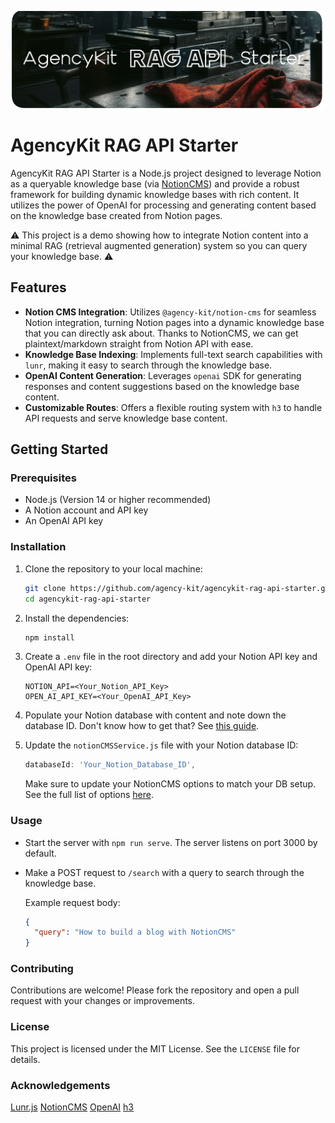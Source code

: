<p align="center">
  <img src="/public/rag_api.png">
</p>

# AgencyKit RAG API Starter

AgencyKit RAG API Starter is a Node.js project designed to leverage Notion as a queryable knowledge base (via [NotionCMS](https://github.com/agency-kit/notion-cms)) and provide a robust framework for building dynamic knowledge bases with rich content. It utilizes the power of OpenAI for processing and generating content based on the knowledge base created from Notion pages.

⚠️ This project is a demo showing how to integrate Notion content into a minimal RAG (retrieval augmented generation) system so you can query your knowledge base. ⚠️

## Features

- **Notion CMS Integration**: Utilizes `@agency-kit/notion-cms` for seamless Notion integration, turning Notion pages into a dynamic knowledge base that you can directly ask about. Thanks to NotionCMS, we can get plaintext/markdown straight from Notion API with ease.
- **Knowledge Base Indexing**: Implements full-text search capabilities with `lunr`, making it easy to search through the knowledge base.
- **OpenAI Content Generation**: Leverages `openai` SDK for generating responses and content suggestions based on the knowledge base content.
- **Customizable Routes**: Offers a flexible routing system with `h3` to handle API requests and serve knowledge base content.

## Getting Started

### Prerequisites

- Node.js (Version 14 or higher recommended)
- A Notion account and API key
- An OpenAI API key

### Installation

1. Clone the repository to your local machine:
    ```bash
    git clone https://github.com/agency-kit/agencykit-rag-api-starter.git
    cd agencykit-rag-api-starter
    ```

2. Install the dependencies:
    ```bash
    npm install
    ```

3. Create a `.env` file in the root directory and add your Notion API key and OpenAI API key:
    ```env
    NOTION_API=<Your_Notion_API_Key>
    OPEN_AI_API_KEY=<Your_OpenAI_API_Key>
    ```

4. Populate your Notion database with content and note down the database ID.
   Don't know how to get that? See [this guide](https://www.agencykit.so/notion-cms/quickstart/#get-database-id).

5. Update the `notionCMSService.js` file with your Notion database ID:
    ```javascript
    databaseId: 'Your_Notion_Database_ID',
    ```

    Make sure to update your NotionCMS options to match your DB setup. See the full list of options [here](https://www.agencykit.so/notion-cms/guide/api/).

### Usage

- Start the server with `npm run serve`. The server listens on port 3000 by default.
- Make a POST request to `/search` with a query to search through the knowledge base.

    Example request body:
    ```json
    {
      "query": "How to build a blog with NotionCMS"
    }
    ```

### Contributing

Contributions are welcome! Please fork the repository and open a pull request with your changes or improvements.

### License

This project is licensed under the MIT License. See the `LICENSE` file for details.

### Acknowledgements

[Lunr.js](https://lunrjs.com/)
[NotionCMS](https://github.com/agency-kit/notion-cms)
[OpenAI](https://openai.com/blog/openai-api)
[h3](https://github.com/unjs/h3)
